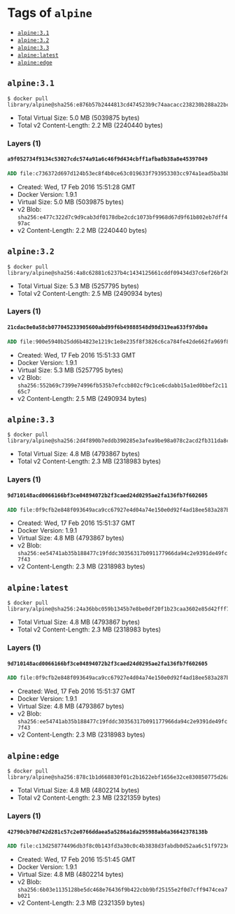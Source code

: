 <!-- THIS FILE IS GENERATED VIA '.template-helpers/generate-tag-details.pl' -->

# Tags of `alpine`

-	[`alpine:3.1`](#alpine31)
-	[`alpine:3.2`](#alpine32)
-	[`alpine:3.3`](#alpine33)
-	[`alpine:latest`](#alpinelatest)
-	[`alpine:edge`](#alpineedge)

## `alpine:3.1`

```console
$ docker pull library/alpine@sha256:e876b57b2444813cd474523b9c74aacacc238230b288a22bccece9caf2862197
```

-	Total Virtual Size: 5.0 MB (5039875 bytes)
-	Total v2 Content-Length: 2.2 MB (2240440 bytes)

### Layers (1)

#### `a9f052734f9134c53027cdc574a91a6c46f9d434cbff1afba8b38a8e45397049`

```dockerfile
ADD file:c736372d697d124b53ec8f4b0ce63c019633f793953303cc974a1ead5ba3bbe1 in /
```

-	Created: Wed, 17 Feb 2016 15:51:28 GMT
-	Docker Version: 1.9.1
-	Virtual Size: 5.0 MB (5039875 bytes)
-	v2 Blob: `sha256:e477c322d7c9d9cab3df0178dbe2cdc1073bf9968d67d9f61b802eb7dff497ac`
-	v2 Content-Length: 2.2 MB (2240440 bytes)

## `alpine:3.2`

```console
$ docker pull library/alpine@sha256:4a8c62881c6237b4c1434125661cddf09434d37c6ef26bf26bfaef0b8c5e2f05
```

-	Total Virtual Size: 5.3 MB (5257795 bytes)
-	Total v2 Content-Length: 2.5 MB (2490934 bytes)

### Layers (1)

#### `21cdac8e0a58cb077045233905600abd99f6b49888548d98d319ea633f97db0a`

```dockerfile
ADD file:900e5940b25dd6b4823e1219c1e8e235f8f3826c6ca784fe42de662fa969f84c in /
```

-	Created: Wed, 17 Feb 2016 15:51:33 GMT
-	Docker Version: 1.9.1
-	Virtual Size: 5.3 MB (5257795 bytes)
-	v2 Blob: `sha256:552b69c7399e74996fb535b7efccb802cf9c1ce6cdabb15a1ed0bbef2c1165c7`
-	v2 Content-Length: 2.5 MB (2490934 bytes)

## `alpine:3.3`

```console
$ docker pull library/alpine@sha256:2d4f890b7eddb390285e3afea9be98a078c2acd2fb311da8c9048e3d1e4864d3
```

-	Total Virtual Size: 4.8 MB (4793867 bytes)
-	Total v2 Content-Length: 2.3 MB (2318983 bytes)

### Layers (1)

#### `9d710148acd0066166bf3ce04894072b2f3caed24d0295ae2fa136fb7f602605`

```dockerfile
ADD file:0f9cfb2e848f093649aca9cc67927e4d04a74e150e0d92f4ad18ee583a287bf2 in /
```

-	Created: Wed, 17 Feb 2016 15:51:37 GMT
-	Docker Version: 1.9.1
-	Virtual Size: 4.8 MB (4793867 bytes)
-	v2 Blob: `sha256:ee54741ab35b188477c19fddc30356317b091177966da94c2e9391de49fc7f43`
-	v2 Content-Length: 2.3 MB (2318983 bytes)

## `alpine:latest`

```console
$ docker pull library/alpine@sha256:24a36bbc059b1345b7e8be0df20f1b23caa3602e85d42fff7ecd9d0bd255de56
```

-	Total Virtual Size: 4.8 MB (4793867 bytes)
-	Total v2 Content-Length: 2.3 MB (2318983 bytes)

### Layers (1)

#### `9d710148acd0066166bf3ce04894072b2f3caed24d0295ae2fa136fb7f602605`

```dockerfile
ADD file:0f9cfb2e848f093649aca9cc67927e4d04a74e150e0d92f4ad18ee583a287bf2 in /
```

-	Created: Wed, 17 Feb 2016 15:51:37 GMT
-	Docker Version: 1.9.1
-	Virtual Size: 4.8 MB (4793867 bytes)
-	v2 Blob: `sha256:ee54741ab35b188477c19fddc30356317b091177966da94c2e9391de49fc7f43`
-	v2 Content-Length: 2.3 MB (2318983 bytes)

## `alpine:edge`

```console
$ docker pull library/alpine@sha256:878c1b1d668830f01c2b1622ebf1656e32ce830850775d26a387b2f11f541239
```

-	Total Virtual Size: 4.8 MB (4802214 bytes)
-	Total v2 Content-Length: 2.3 MB (2321359 bytes)

### Layers (1)

#### `42790cb70d742d281c57c2e0766ddaea5a5286a1da295988ab6a36642378138b`

```dockerfile
ADD file:c13d258774496db3f8c0b143fd3a30c0c4b3838d3fabdb0d52aa6c51f9723e2b in /
```

-	Created: Wed, 17 Feb 2016 15:51:45 GMT
-	Docker Version: 1.9.1
-	Virtual Size: 4.8 MB (4802214 bytes)
-	v2 Blob: `sha256:6b03e1135128be5dc468e76436f9b422cbb9bf25155e2f0d7cff9474cea7b021`
-	v2 Content-Length: 2.3 MB (2321359 bytes)
